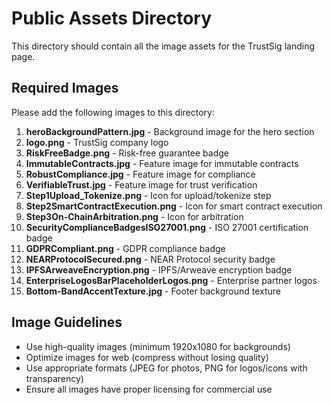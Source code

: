 # Public Assets Directory

This directory should contain all the image assets for the TrustSig landing page.

## Required Images

Please add the following images to this directory:

1. **heroBackgroundPattern.jpg** - Background image for the hero section
2. **logo.png** - TrustSig company logo
3. **RiskFreeBadge.png** - Risk-free guarantee badge
4. **ImmutableContracts.jpg** - Feature image for immutable contracts
5. **RobustCompliance.jpg** - Feature image for compliance
6. **VerifiableTrust.jpg** - Feature image for trust verification
7. **Step1Upload_Tokenize.png** - Icon for upload/tokenize step
8. **Step2SmartContractExecution.png** - Icon for smart contract execution
9. **Step3On-ChainArbitration.png** - Icon for arbitration
10. **SecurityComplianceBadgesISO27001.png** - ISO 27001 certification badge
11. **GDPRCompliant.png** - GDPR compliance badge
12. **NEARProtocolSecured.png** - NEAR Protocol security badge
13. **IPFSArweaveEncryption.png** - IPFS/Arweave encryption badge
14. **EnterpriseLogosBarPlaceholderLogos.png** - Enterprise partner logos
15. **Bottom-BandAccentTexture.jpg** - Footer background texture

## Image Guidelines

- Use high-quality images (minimum 1920x1080 for backgrounds)
- Optimize images for web (compress without losing quality)
- Use appropriate formats (JPEG for photos, PNG for logos/icons with transparency)
- Ensure all images have proper licensing for commercial use 
